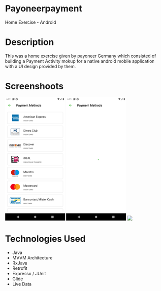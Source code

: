 # Payoneerpayment
Home Exercise - Android

# Description
This was a home exercise given by payoneer Germany which consisted of building a Payment Activity mokup for a native android mobile application
with a UI design provided by them.


# Screenshoots
<img src="1.png" height="400px"/>
<img src="3.png" height="400px"/>
<img src="4.png" height="400px"/>

# Technologies Used
  - Java
  - MVVM Architecture
  - RxJava
  - Retrofit
  - Expresso / JUnit
  - Glide
  - Live Data

